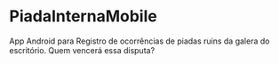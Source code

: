 # PiadaInternaMobile
App Android para Registro de ocorrências de piadas ruins da galera do escritório. Quem vencerá essa disputa?

